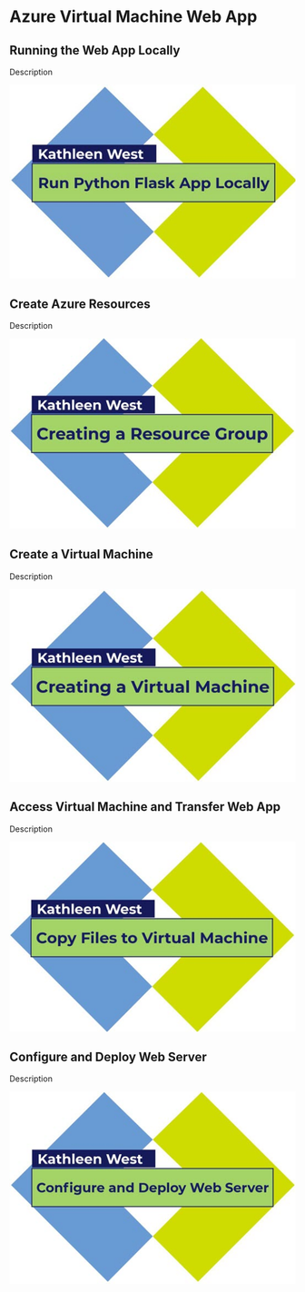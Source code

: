 # Azure Virtual Machine Web App

## Running the Web App Locally

Description

[![Watch the tutorial video](/images/RunFlaskPythonLocallyPoster.jpg)](https://youtu.be/vriPs8FYYSU "How to run Flask Python web app locally")

## Create Azure Resources

Description

[![Watch the tutorial video](/images/CreateResourceGroupPoster.jpg)](https://youtu.be/7cv4tIqOJAo "How to Create a Resource Group")

## Create a Virtual Machine

Description

[![Watch the tutorial video](/images/CreateVirtualMachinePoster.jpg)](https://youtu.be/oKk8BR2s7Ho "How to Create a Virtual Machine")

## Access Virtual Machine and Transfer Web App

Description

[![Watch the tutorial video](/images/CopyFilesToVirtualMachinePoster.jpg)](https://youtu.be/6_ZMbPsve20 "How to Copy Files to a Virtual Machine")

## Configure and Deploy Web Server

Description

[![Watch the tutorial video](/images/ConfigureandDeployWebServerPoster.jpg)](https://youtu.be/xZwO4P_xj9E "How to Configure and Deploy a Web Server")
